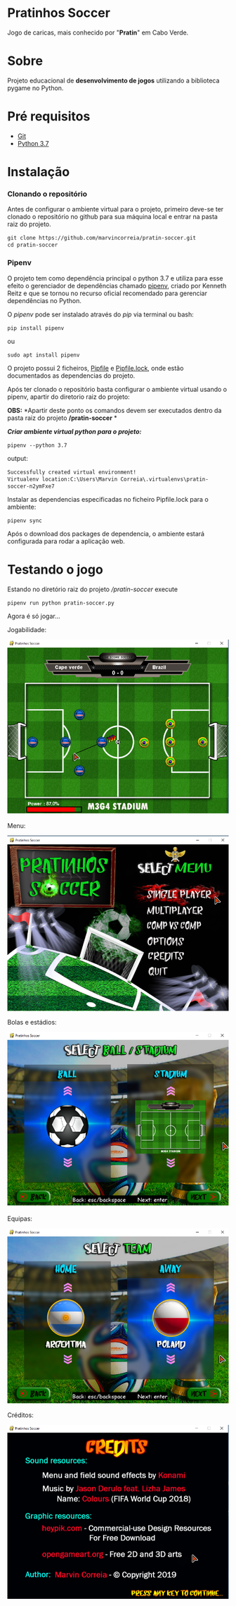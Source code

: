 # Pratinhos Soccer

Jogo de caricas, mais conhecido por "**Pratin**" em Cabo Verde.

# Sobre
Projeto educacional de **desenvolvimento de jogos** utilizando a
biblioteca pygame no Python.

# Pré requisitos

- [Git](https://git-scm.com/)
- [Python 3.7](https://www.python.org/downloads/release/python-370/)

# Instalação

### Clonando o repositório ###
Antes de configurar o ambiente virtual para o projeto, primeiro deve-se ter clonado
o repositório no github para sua máquina local e entrar na pasta raiz do projeto.

```
git clone https://github.com/marvincorreia/pratin-soccer.git
cd pratin-soccer
```

### Pipenv ###
O projeto tem como dependência principal o python 3.7
 e utiliza para esse efeito o gerenciador de dependências chamado [pipenv](https://pypi.org/project/pipenv/),
criado por Kenneth Reitz e que se tornou no recurso oficial recomendado para 
gerenciar dependências no Python.

O *pipenv* pode ser instalado através do *pip* via terminal ou bash:

```
pip install pipenv
``` 
ou 
```
sudo apt install pipenv
```

O projeto possui 2 ficheiros, [Pipfile](https://github.com/marvincorreia/pratin-soccer/blob/master/Pipfile) 
e [Pipfile.lock](https://github.com/marvincorreia/pratin-soccer/blob/master/Pipfile.lock),
onde estão documentados as dependencias do projeto.

Após ter clonado o repositório basta configurar o ambiente virtual usando o pipenv,
apartir do diretorio raiz do projeto:

**OBS:** *Apartir deste ponto os comandos devem ser executados dentro da pasta raiz do projeto **/pratin-soccer** *

***Criar ambiente virtual python para o projeto:***
 
```
pipenv --python 3.7
```

output:

```
Successfully created virtual environment!
Virtualenv location:C:\Users\Marvin Correia\.virtualenvs\pratin-soccer-n2ymFxe7
```

Instalar as dependencias especificadas no ficheiro Pipfile.lock para o ambiente:

```
pipenv sync
```

Após o download dos packages de dependencia, o ambiente estará configurada para rodar
a aplicação web.

# Testando o jogo
Estando no diretório raiz do projeto */pratin-soccer* execute
```
pipenv run python pratin-soccer.py
```
Agora é só jogar...

Jogabilidade:

![Game Play](https://github.com/marvincorreia/pratin-soccer/blob/master/data/game_play/gameplay.png)

Menu:

![Menu](https://github.com/marvincorreia/pratin-soccer/blob/master/data/game_play/menu.png)

Bolas e estádios:

![Ball-Stadium](https://github.com/marvincorreia/pratin-soccer/blob/master/data/game_play/ball-stadium.png)

Equipas:

![Teams](https://github.com/marvincorreia/pratin-soccer/blob/master/data/game_play/team.png)

Créditos:

![Credits](https://github.com/marvincorreia/pratin-soccer/blob/master/data/game_play/credits.png)


